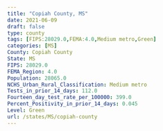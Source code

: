 ```yaml
---
title: "Copiah County, MS"
date: 2021-06-09
draft: false
type: county
tags: [FIPS:28029.0,FEMA:4.0,Medium metro,Green]
categories: [MS]
County: Copiah County
State: MS
FIPS: 28029.0
FEMA_Region: 4.0
Population: 28065.0
NCHS_Urban_Rural_Classification: Medium metro
Tests_in_prior_14_days: 112.0
Fourteen_day_test_rate_per_100000: 399.0
Percent_Positivity_in_prior_14_days: 0.045
Level: Green
url: /states/MS/copiah-county
---
```



